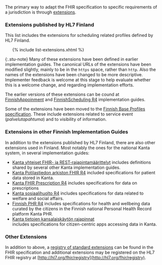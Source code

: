The primary way to adapt the FHIR specification to specific requirements of a jurisdiction is
through [extensions](http://hl7.org/fhir/R4/extensibility.html).

### Extensions published by HL7 Finland

This list includes the extensions for scheduling related profiles defined by HL7 Finland.

<ul>
{% include list-extensions.xhtml %}
</ul>

{:.stu-note}
Many of these extensions have been defined in earlier implementation guides. The canonical URLs of
the extensions have been modified slightly, mainly to be in the `https` space, rather than `http`.
Also the names of the extensions have been changed to be more descriptive. Implementer feedback is
welcome at this stage to help evaluate whether this is a welcome change, and regarding
implementation efforts.

The earlier versions of these extensions can be cound at
[FinnishAppoinment](https://simplifier.net/finnishappointment/~resources?category=Extension&sortBy=DisplayName)
and
[FinnishScheduling R4](https://simplifier.net/finnishschedulingr4/~resources?category=Extension&sortBy=DisplayName)
implementation guides.

Some of the extensions have been moved to the
[Finnish Base Profiles specification](https://hl7.fi/fhir/finnish-base-profiles/extensions.html).
These include extensions related to service event (*palvelutapahtuma*) and to visibility of
information.

### Extensions in other Finnish Implementation Guides

In addition to the extensions published by HL7 Finland, there are also other extensions used in
Finland. Most notably the ones for the national Kanta system, in several implementation guides:

* [Kanta yhteiset FHIR- ja REST-rajapintamäärittelyt](https://simplifier.net/kanta-yhteiset-fhir)
  includes definitions shared by several other Kanta implementation guides.
* [Kanta Potilastiedon arkiston FHIR R4](https://simplifier.net/kanta-potilastiedon-arkiston-fhir-r4)
  included specifications for patient data stored in Kanta.
* [Kanta FHIR Prescription R4](https://simplifier.net/PrescriptionR4) includes specifications for
  data on prescriptions
* [Kanta sosiaalihuolto R4](https://simplifier.net/Kanta-sosiaalihuolto-R4) includes specifications
  for data related to welfare and social affairs.
* [Finnish PHR R4](https://simplifier.net/FinnishPHRR4) includes specifications for health and
  wellbeing data curated by the citizens in the Finnish national Personal Health Record platform
  Kanta PHR.
* [Kanta tietojen kansalaiskäytön rajapinnat](https://simplifier.net/kanta-tietojen-kansalaiskayton-rajapinnat)  
  includes specifications for citizen-centric apps accessing data in Kanta.

### Other Extensions

In addition to above, a
[registry of standard extensions](http://hl7.org/fhir/R4/extensibility-registry.html) can
be found in the FHIR specification and additional extensions may be registered on the HL7 FHIR
registry at [http://hl7.org/fhir/registry](http://hl7.org/fhir/registry).
